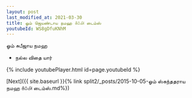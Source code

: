 ```yaml
---
layout: post
last_modified_at: 2021-03-30
title: ஓம் ஜெயண்டாய நமஹ ௧௦௮ டைம்ஸ்
youtubeId: WS8gDfuKNhM
---
```

 
 
 ஓம் சுபீஜாய நமஹ  
 
 -  நல்ல விதை யார் 
 
  
 
  
 
 
 
 
 
 


{% include youtubePlayer.html id=page.youtubeId %}
 
[Next]({{ site.baseurl }}{% link  split2/_posts/2015-10-05-ஓம் ஸ்கந்ததராய நமஹ ௧௦௮ டைம்ஸ்.md%})
 
